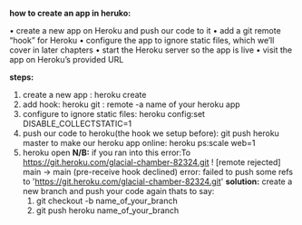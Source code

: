 **how to create an app in heruko:**

• create a new app on Heroku and push our code to it
• add a git remote “hook” for Heroku
• configure the app to ignore static files, which we’ll cover in later chapters
• start the Heroku server so the app is live
• visit the app on Heroku’s provided URL

**steps:**
1. create a new app : heroku create
2. add hook: heroku git : remote -a name of your heroku app
3. configure to ignore static files: heroku config:set DISABLE_COLLECTSTATIC=1
4. push our code to heroku(the hook we setup before): git push heroku master
to make our heroku app online: heroku ps:scale web=1
5. heroku open
**N/B:** if you ran into this error:To https://git.heroku.com/glacial-chamber-82324.git ! [remote rejected] main -> main (pre-receive hook declined) error: failed to push some refs to 'https://git.heroku.com/glacial-chamber-82324.git'
**solution:** create a new branch and push your code again
thats to say: 
    1. git checkout -b name_of_your_branch
    2. git push heroku name_of_your_branch